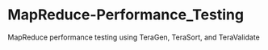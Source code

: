 # MapReduce-Performance_Testing
MapReduce performance testing using TeraGen, TeraSort, and TeraValidate
